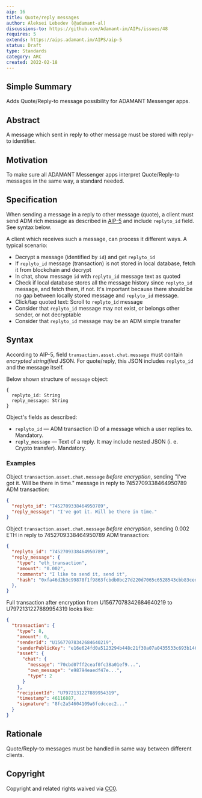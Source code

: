 ```yaml
---
aip: 16
title: Quote/reply messages
author: Aleksei Lebedev (@adamant-al)
discussions-to: https://github.com/Adamant-im/AIPs/issues/48
requires: 5
extends: https://aips.adamant.im/AIPS/aip-5
status: Draft
type: Standards
category: ARC
created: 2022-02-18
---
```


## Simple Summary

Adds Quote/Reply-to message possibility for ADAMANT Messenger apps.

## Abstract
<!--A short (~200 word) description of the technical issue being addressed.-->
A message which sent in reply to other message must be stored with reply-to identifier.

## Motivation

To make sure all ADAMANT Messenger apps interpret Quote/Reply-to messages in the same way, a standard needed.

## Specification

When sending a message in a reply to other message (quote), a client must send ADM rich message as described in [AIP-5](https://aips.adamant.im/AIPS/aip-5) and include `replyto_id` field. See syntax below.

A client which receives such a message, can process it different ways. A typical scenario:

- Decrypt a message (identified by `id`) and get `replyto_id`
- If `replyto_id` message (transaction) is not stored in local database, fetch it from blockchain and decrypt
- In chat, show message `id` with `replyto_id` message text as quoted
- Check if local database stores all the message history since `replyto_id` message, and fetch them, if not. It's important because there should be no gap between locally stored message and `replyto_id` message.
- Click/tap quoted text: Scroll to `replyto_id` message
- Consider that `replyto_id` message may not exist, or belongs other sender, or not decryptable
- Consider that `replyto_id` message may be an ADM simple transfer

## Syntax

According to AIP-5, field `transaction.asset.chat.message` must contain *encrypted stringified* JSON. For quote/reply, this JSON includes `replyto_id` and the message itself.

Below shown structure of `message` object:

````
{
  replyto_id: String
  reply_message: String
}
````

Object's fields as described:

- `replyto_id` — ADM transaction ID of a message which a user replies to. Mandatory.
- `reply_message` — Text of a reply. It may include nested JSON (i. e. Crypto transfer). Mandatory.

### Examples

Object `transaction.asset.chat.message` *before encryption*, sending "I've got it. Will be there in time." message in reply to 7452709338464950789 ADM transaction:

```` json
{
  "replyto_id": "7452709338464950789",
  "reply_message": "I've got it. Will be there in time."
}
````

Object `transaction.asset.chat.message` *before encryption*, sending 0.002 ETH in reply to 7452709338464950789 ADM transaction:

```` json
{
  "replyto_id": "7452709338464950789",
  "reply_message": {
    "type": "eth_transaction",
    "amount": "0.002",
    "comments": "I like to send it, send it",
    "hash": "0xfa46d2b3c99878f1f9863fcbdb0bc27d220d7065c6528543cbb83ced84487deb"
  },
}
````

Full transaction after encryption from U15677078342684640219 to U7972131227889954319 looks like:

```` json
{
  "transaction": {
    "type": 8,
    "amount": 0,
    "senderId": "U15677078342684640219",
    "senderPublicKey": "e16e624fd0a5123294b448c21f30a07a0435533c693b146b14e66830e4e20404",
    "asset": {
      "chat": {
        "message": "70cbd07ff2ceaf0fc38a01ef9...",
        "own_message": "e98794eaedf47e...",
        "type": 2
      }
    },
    "recipientId": "U7972131227889954319",
    "timestamp": 46116887,
    "signature": "8fc2a54604109a6fcdccec2..."
  }
}
````

## Rationale

Quote/Reply-to messages must be handled in same way between different clients.

## Copyright

Copyright and related rights waived via [CC0](https://creativecommons.org/publicdomain/zero/1.0/).
